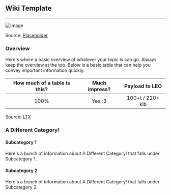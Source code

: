 ## Wiki Template

---

![image](https://via.placeholder.com/1920x1080/212121/e0e0e0.webp)

Source: [Placeholder](https://placeholder.com)


### Overview

Here's where a basic overview of whatever your topic is can go. Always keep the overview at the top. Below is a basic table that can help you convey important information quickly.
  
| How much of a table is this? | Much impress? | Payload to LEO |
| :----: | :------: | :------------: |
| 100% | Yes :3 | 100+t / 220+ klb |

Source: [LTX](https://ltx.land)

### A Different Category!
#### Subcategory 1
Here's a bunch of information about A Different Category! that falls under Subcategory 1.

#### Subcategory 2
Here's a bunch of information about A Different Category! that falls under Subcategory 2.